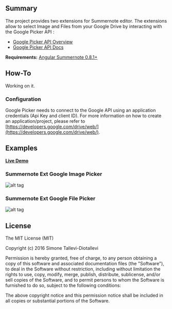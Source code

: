 ## Summary

The project provides two extensions for Summernote editor. The extensions allow to select Image and Files from your Google Drive 
by interacting with the Google Picker API :
* [Google Picker API Overview](https://developers.google.com/picker/)
* [Google Picker API Docs](https://developers.google.com/picker/docs/)

**Requirements:** [Angular Summernote 0.8.1+](https://github.com/summernote/angular-summernote)

## How-To

Working on it.

### Configuration

Google Picker needs to connect to the Google API using an application credentials 
(Api Key and client ID). For more information on how to create an application/project, please refer to [https://developers.google.com/drive/web/](https://developers.google.com/drive/web/).

## Examples

 [**Live Demo**](https://simone-tallevi.appspot.com/summernote-ext-google-picker.html)

### Summernote Ext Google Image Picker

![alt tag](https://rawgit.com/simonetallevi/summernote-ext-google/master/doc/esempio.PNG)

### Summernote Ext Google File Picker

![alt tag](https://rawgit.com/simonetallevi/summernote-ext-google/master/doc/esempio-2.PNG)

## License

The MIT License (MIT)

Copyright (c) 2016 Simone Tallevi-Diotallevi

Permission is hereby granted, free of charge, to any person obtaining a copy
of this software and associated documentation files (the "Software"), to deal
in the Software without restriction, including without limitation the rights
to use, copy, modify, merge, publish, distribute, sublicense, and/or sell
copies of the Software, and to permit persons to whom the Software is
furnished to do so, subject to the following conditions:

The above copyright notice and this permission notice shall be included in all
copies or substantial portions of the Software.